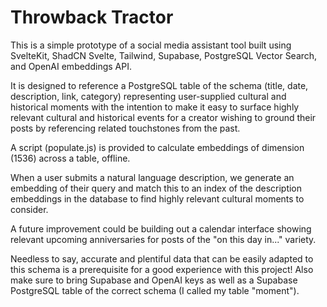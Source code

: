 # Throwback Tractor

This is a simple prototype of a social media assistant tool built using SvelteKit, ShadCN Svelte, Tailwind, Supabase, PostgreSQL Vector Search, and OpenAI embeddings API.

It is designed to reference a PostgreSQL table of the schema (title, date, description, link, category) representing user-supplied cultural and historical moments with the intention to make it easy to surface highly relevant cultural and historical events for a creator wishing to ground their posts by referencing related touchstones from the past.

A script (populate.js) is provided to calculate embeddings of dimension (1536) across a table, offline.

When a user submits a natural language description, we generate an embedding of their query and match this to an index of the description embeddings in the database to find highly relevant cultural moments to consider.

A future improvement could be building out a calendar interface showing relevant upcoming anniversaries for posts of the "on this day in..." variety.

Needless to say, accurate and plentiful data that can be easily adapted to this schema is a prerequisite for a good experience with this project! Also make sure to bring Supabase and OpenAI keys as well as a Supabase PostgreSQL table of the correct schema (I called my table "moment").
